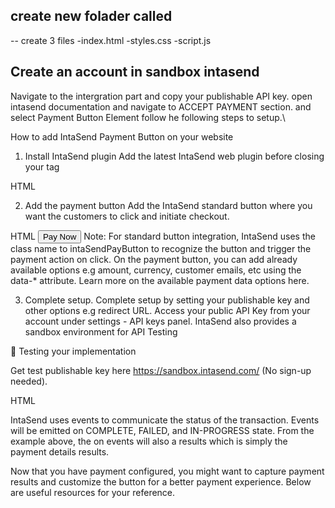 ## create new folader called <YOUR-FOLDER-NAME>

-- create 3 files
  -index.html
  -styles.css
  -script.js


 ## Create an account in sandbox intasend
 Navigate to the intergration part and copy your publishable API key.
 open intasend documentation and navigate to ACCEPT PAYMENT section.
 and select Payment Button Element
 follow he following steps to setup.\
 
How to add IntaSend Payment Button on your website
1. Install IntaSend plugin
Add the latest IntaSend web plugin before closing your </head> tag

HTML
<script src="https://unpkg.com/intasend-inlinejs-sdk@4.0.5/build/intasend-inline.js"></script>
2. Add the payment button
Add the IntaSend standard button where you want the customers to click and initiate checkout.

HTML
<button class="intaSendPayButton" data-amount="10" data-currency="KES">Pay Now</button>
Note: For standard button integration, IntaSend uses the class name to intaSendPayButton to recognize the button and trigger the payment action on click. On the payment button, you can add already available options e.g amount, currency, customer emails, etc using the data-* attribute. Learn more on the available payment data options here.

3. Complete setup.
Complete setup by setting your publishable key and other options e.g redirect URL. Access your public API Key from your account under settings - API keys panel. IntaSend also provides a sandbox environment for API Testing

📘
Testing your implementation

Get test publishable key here https://sandbox.intasend.com/ (No sign-up needed).

HTML
<script>

  new window.IntaSend({
  publicAPIKey: "<REPLACE-WITH-YOUR-PUBLISHABLE-KEY>",
  live: false //set to true when going live
  })
  .on("COMPLETE", (results) => {console.log("Do something on success", results)})
  .on("FAILED", (results) => {console.log("Do something on failure", results)})
  .on("IN-PROGRESS", (results) => {console.log("Payment in progress status", results)})

</script>
IntaSend uses events to communicate the status of the transaction. Events will be emitted on COMPLETE, FAILED, and IN-PROGRESS state. From the example above, the on events will also a results which is simply the payment details results.

Now that you have payment configured, you might want to capture payment results and customize the button for a better payment experience. Below are useful resources for your reference.
